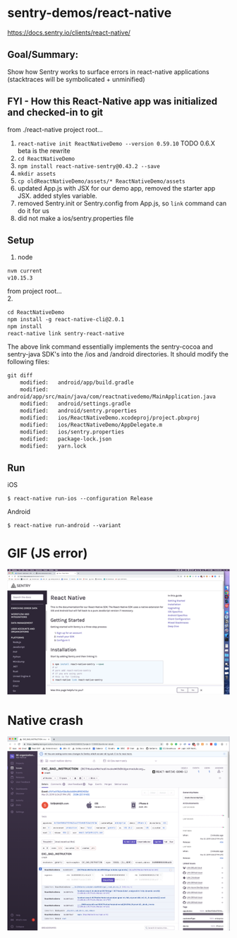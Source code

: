 # sentry-demos/react-native

https://docs.sentry.io/clients/react-native/

## Goal/Summary:
Show how Sentry works to surface errors in react-native applications (stacktraces will be symbolicated + unminified)

## FYI - How this React-Native app was initialized and checked-in to git
from ./react-native project root...  
1. `react-native init ReactNativeDemo --version 0.59.10` TODO 0.6.X beta is the rewrite
2. `cd ReactNativeDemo`
3. `npm install react-native-sentry@0.43.2 --save`
4. `mkdir assets`
5. `cp oldReactNativeDemo/assets/* ReactNativeDemo/assets`
6. updated App.js with JSX for our demo app, removed the starter app JSX. added styles variable.
7. removed Sentry.init or Sentry.config from App.js, so `link` command can do it for us
8. did not make a ios/sentry.properties file

## Setup
1. node  
```
nvm current
v10.15.3
```
from project root...  
2. 
```
cd ReactNativeDemo
npm install -g react-native-cli@2.0.1
npm install
react-native link sentry-react-native
```
The above link command essentially implements the sentry-cocoa and sentry-java SDK's into the /ios and /android directories. It should modify the following files:

```
git diff
    modified:   android/app/build.gradle
    modified:   android/app/src/main/java/com/reactnativedemo/MainApplication.java
    modified:   android/settings.gradle
    modified:   android/sentry.properties
    modified:   ios/ReactNativeDemo.xcodeproj/project.pbxproj
    modified:   ios/ReactNativeDemo/AppDelegate.m
    modified:   ios/sentry.properties
    modified:   package-lock.json
    modified:   yarn.lock
```

## Run
iOS
```
$ react-native run-ios --configuration Release
```
Android
```
$ react-native run-android --variant
```

# GIF (JS error)
![Alt Text](react-native-demo.gif)

# Native crash
![Alt Text](native-crash.png)




